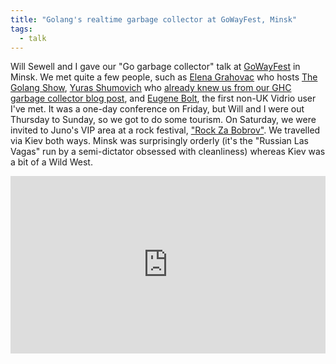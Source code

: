 ```yaml
---
title: "Golang's realtime garbage collector at GoWayFest, Minsk"
tags:
  - talk
---
```


Will Sewell and I gave our "Go garbage collector" talk at [GoWayFest](https://goway.io/) in Minsk.
We met quite a few people, such as
[Elena Grahovac](https://twitter.com/webdeva) who hosts [The Golang Show](http://golangshow.com/),
[Yuras Shumovich](https://twitter.com/shumovichy) who [already knew us from our GHC garbage collector blog post](https://www.reddit.com/r/haskell/comments/4j0imi/ghc_cannot_achieve_low_latency_with_a_large/d32n6hm/),
and [Eugene Bolt](https://twitter.com/jekabolt), the first non-UK Vidrio user I've met.
It was a one-day conference on Friday,
but Will and I were out Thursday to Sunday,
so we got to do some tourism.
On Saturday, we were invited to Juno's VIP area at a rock festival, ["Rock Za Bobrov"](http://rock.bobrov.by/).
We travelled via Kiev both ways.
Minsk was surprisingly orderly (it's the "Russian Las Vagas" run by a semi-dictator obsessed with cleanliness)
whereas Kiev was a bit of a Wild West.

<div>
  <div style="position:relative;padding-top:56.25%;">
    <iframe src="https://www.youtube.com/embed/5hNRcoH4-Lk?list=PLpVeA1tdgfCDpgQzBP6J445sfTa46jqep" frameborder="0" allowfullscreen style="position:absolute;top:0;left:0;width:100%;height:100%;"></iframe>
  </div>
</div>
